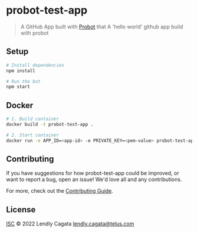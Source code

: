 # probot-test-app

> A GitHub App built with [Probot](https://github.com/probot/probot) that A &#x27;hello world&#x27; github app build with probot

## Setup

```sh
# Install dependencies
npm install

# Run the bot
npm start
```

## Docker

```sh
# 1. Build container
docker build -t probot-test-app .

# 2. Start container
docker run -e APP_ID=<app-id> -e PRIVATE_KEY=<pem-value> probot-test-app
```

## Contributing

If you have suggestions for how probot-test-app could be improved, or want to report a bug, open an issue! We'd love all and any contributions.

For more, check out the [Contributing Guide](CONTRIBUTING.md).

## License

[ISC](LICENSE) © 2022 Lendly Cagata <lendly.cagata@telus.com>
